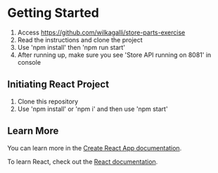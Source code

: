 # Getting Started

1) Access https://github.com/wilkagalli/store-parts-exercise
2) Read the instructions and clone the project
3) Use 'npm install' then 'npm run start'
4) After running up, make sure you see 'Store API running on 8081' in console

## Initiating React Project

1) Clone this repository
2) Use 'npm install' or 'npm i' and then use 'npm start'

## Learn More

You can learn more in the [Create React App documentation](https://facebook.github.io/create-react-app/docs/getting-started).

To learn React, check out the [React documentation](https://reactjs.org/).
